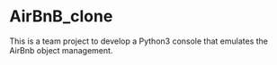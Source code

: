 # AirBnB_clone
This is a team project to develop a Python3 console that emulates the AirBnb object management. 
